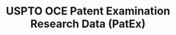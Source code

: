 ---
layout: default
bigquery: https://console.cloud.google.com/bigquery?p=patents-public-data&d=uspto_oce_pair&page=dataset
citation: 'Graham, S. Marco, A., and Miller, A. (2015). “The USPTO Patent Examination
  Research Dataset: A Window on the Process of Patent Examination.”'
contributors: Graham, S. Marco, A., Miller, A.
cost: None
description: The latest version of PatEx (referred to below as the 2020 release) contains
  detailed information on nearly 11.9 million publicly-viewable provisional and non-provisional
  patent applications to the USPTO and over 4.6 million Patent Cooperation Treaty
  (PCT) applications. It is based on data that OCE downloaded from the Patent Examination
  Data System (PEDS) in April, 2021. The PEDS data are sourced from Public PAIR. The
  first time that OCE used PEDS as the basis of PatEx was for the 2019 release. We
  took the PEDS data and organized it into the familiar PatEx data files, which are
  based on the organization of the Public PAIR portal. The data files include information
  on each application’s characteristics, prosecution history, continuation history,
  claims of foreign priority, patent term adjustment history, publication history,
  and correspondence address information.
documentation: 'For the 2019 and later releases, new technical documentation is available
  https://www.uspto.gov/sites/default/files/documents/PatEx-2019-Technical-Doc.pdf


  A document describing the 2014-2017 data sets is available and can be cited as:
  Graham, Stuart J.H. and Marco, Alan C. and Miller, Richard, The USPTO Patent Examination
  Research Dataset: A Window on the Process of Patent Examination (November 30, 2015).
  Available at SSRN: https://ssrn.com/abstract=2702637.'
last_edit: Mon, 04 Apr 2022 19:06:22 GMT
location: https://www.uspto.gov/ip-policy/economic-research/research-datasets/patent-examination-research-dataset-public-pair
maintained_by: EconomicsData@uspto.gov
related_publications: https://ssrn.com/abstract=29956744, https://ssrn.com/abstract=2702637
schema_fields: '[''atty_docket_number'', ''abandon_date'', ''parent_filing_date'',
  ''event_code'', ''inventor_name_last'', ''parent_country'', ''correspondence_street_line_2'',
  ''foreign_parent_date'', ''correspondence_region_code'', ''uspc_class'', ''invention_subject_matter'',
  ''correspondence_region_name'', ''correspondence_country_code'', ''foreign_parent_id'',
  ''uspc_subclass'', ''confirm_number'', ''appl_status_code'', ''file_location_date'',
  ''application_number_pair'', ''examiner_name_middle'', ''correspondence_name_line_1'',
  ''inventor_name_middle'', ''application_number'', ''inventor_country_code'', ''examiner_name_first'',
  ''recorded_date'', ''patent_number'', ''child_application_number'', ''correspondence_country_name'',
  ''filing_date'', ''appl_status_date'', ''patent_issue_date'', ''aia_first_to_file'',
  ''event_description'', ''status_code'', ''wipo_pub_date'', ''invention_title'',
  ''examiner_art_unit'', ''status_description'', ''parent_country_code'', ''inventor_name_first'',
  ''sequence_number'', ''earliest_pgpub_number'', ''correspondence_postal_code'',
  ''wipo_pub_number'', ''inventor_address_type'', ''inventor_rank'', ''inventor_country_name'',
  ''application_type'', ''continuation_type'', ''child_filing_date'', ''parent_application_number'',
  ''disposal_type'', ''customer_number'', ''file_location'', ''examiner_id'', ''correspondence_street_line_1'',
  ''examiner_name_last'', ''small_entity_indicator'', ''inventor_region_code'', ''earliest_pgpub_date'',
  ''correspondence_city'', ''correspondence_name_line_2'']'
shortname: patex
tags:
- patents
- legal
- history
terms_of_use: 'USPTO’s online databases are not designed or intended to be a source
  for bulk downloads of USPTO data when accessed through the website’s interfaces.
  Individuals, companies, IP addresses, or blocks of IP addresses who, in effect,
  deny or decrease service by generating unusually high numbers of database accesses
  (searches, pages, or hits), whether generated manually or in an automated fashion,
  may be denied access to USPTO servers without notice.


  Bulk data products may be separately obtained from the USPTO, either for free or
  at the cost of dissemination. For details, see information on Electronic Bulk Data
  Products: https://www.uspto.gov/learning-and-resources/electronic-bulk-data-products'
title: USPTO OCE Patent Examination Research Data (PatEx)
uuid: 4342caa7-23af-420c-b2f6-6088f133df6a
---